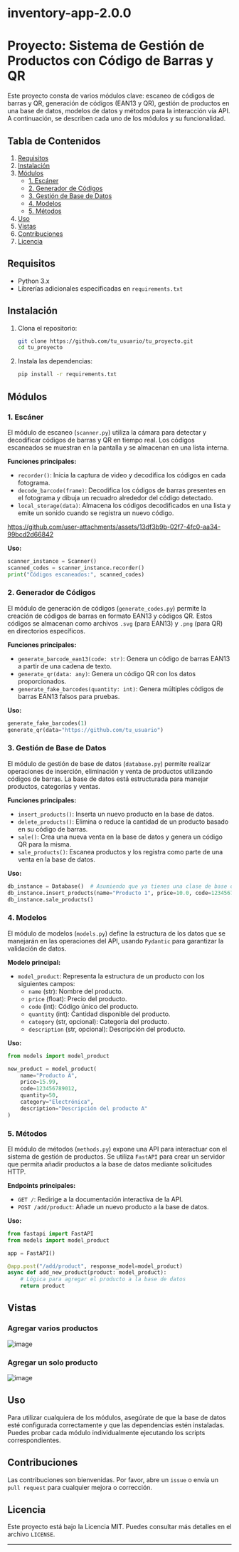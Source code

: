 # inventory-app-2.0.0

# Proyecto: Sistema de Gestión de Productos con Código de Barras y QR

Este proyecto consta de varios módulos clave: escaneo de códigos de barras y QR, generación de códigos (EAN13 y QR), gestión de productos en una base de datos, modelos de datos y métodos para la interacción vía API. A continuación, se describen cada uno de los módulos y su funcionalidad.

## Tabla de Contenidos

1. [Requisitos](#requisitos)
2. [Instalación](#instalación)
3. [Módulos](#módulos)
    - [1. Escáner](#1-escáner)
    - [2. Generador de Códigos](#2-generador-de-códigos)
    - [3. Gestión de Base de Datos](#3-gestión-de-base-de-datos)
    - [4. Modelos](#4-modelos)
    - [5. Métodos](#5-métodos)
4. [Uso](#uso)
5. [Vistas](#vistas)
6. [Contribuciones](#contribuciones)
7. [Licencia](#licencia)

## Requisitos

- Python 3.x
- Librerías adicionales especificadas en `requirements.txt`

## Instalación

1. Clona el repositorio:

    ```bash
    git clone https://github.com/tu_usuario/tu_proyecto.git
    cd tu_proyecto
    ```

2. Instala las dependencias:

    ```bash
    pip install -r requirements.txt
    ```

## Módulos

### 1. Escáner

El módulo de escaneo (`scanner.py`) utiliza la cámara para detectar y decodificar códigos de barras y QR en tiempo real. Los códigos escaneados se muestran en la pantalla y se almacenan en una lista interna.

**Funciones principales:**

- `recorder()`: Inicia la captura de video y decodifica los códigos en cada fotograma.
- `decode_barcode(frame)`: Decodifica los códigos de barras presentes en el fotograma y dibuja un recuadro alrededor del código detectado.
- `local_storage(data)`: Almacena los códigos decodificados en una lista y emite un sonido cuando se registra un nuevo código.





https://github.com/user-attachments/assets/13df3b9b-02f7-4fc0-aa34-99bcd2d66842





**Uso:**

```python
scanner_instance = Scanner()
scanned_codes = scanner_instance.recorder()
print("Códigos escaneados:", scanned_codes)
```

### 2. Generador de Códigos

El módulo de generación de códigos (`generate_codes.py`) permite la creación de códigos de barras en formato EAN13 y códigos QR. Estos códigos se almacenan como archivos `.svg` (para EAN13) y `.png` (para QR) en directorios específicos.

**Funciones principales:**

- `generate_barcode_ean13(code: str)`: Genera un código de barras EAN13 a partir de una cadena de texto.
- `generate_qr(data: any)`: Genera un código QR con los datos proporcionados.
- `generate_fake_barcodes(quantity: int)`: Genera múltiples códigos de barras EAN13 falsos para pruebas.




**Uso:**

```python
generate_fake_barcodes(1)
generate_qr(data="https://github.com/tu_usuario")
```

### 3. Gestión de Base de Datos

El módulo de gestión de base de datos (`database.py`) permite realizar operaciones de inserción, eliminación y venta de productos utilizando códigos de barras. La base de datos está estructurada para manejar productos, categorías y ventas.

**Funciones principales:**

- `insert_products()`: Inserta un nuevo producto en la base de datos.
- `delete_products()`: Elimina o reduce la cantidad de un producto basado en su código de barras.
- `sale()`: Crea una nueva venta en la base de datos y genera un código QR para la misma.
- `sale_products()`: Escanea productos y los registra como parte de una venta en la base de datos.

**Uso:**

```python
db_instance = Database()  # Asumiendo que ya tienes una clase de base de datos
db_instance.insert_products(name="Producto 1", price=10.0, code=123456789012, quantity=100, category="Categoría A")
db_instance.sale_products()
```

### 4. Modelos

El módulo de modelos (`models.py`) define la estructura de los datos que se manejarán en las operaciones del API, usando `Pydantic` para garantizar la validación de datos.

**Modelo principal:**

- `model_product`: Representa la estructura de un producto con los siguientes campos:
  - `name` (str): Nombre del producto.
  - `price` (float): Precio del producto.
  - `code` (int): Código único del producto.
  - `quantity` (int): Cantidad disponible del producto.
  - `category` (str, opcional): Categoría del producto.
  - `description` (str, opcional): Descripción del producto.

**Uso:**

```python
from models import model_product

new_product = model_product(
    name="Producto A",
    price=15.99,
    code=123456789012,
    quantity=50,
    category="Electrónica",
    description="Descripción del producto A"
)
```

### 5. Métodos

El módulo de métodos (`methods.py`) expone una API para interactuar con el sistema de gestión de productos. Se utiliza `FastAPI` para crear un servidor que permita añadir productos a la base de datos mediante solicitudes HTTP.

**Endpoints principales:**

- `GET /`: Redirige a la documentación interactiva de la API.
- `POST /add/product`: Añade un nuevo producto a la base de datos.

**Uso:**

```python
from fastapi import FastAPI
from models import model_product

app = FastAPI()

@app.post("/add/product", response_model=model_product)
async def add_new_product(product: model_product):
    # Lógica para agregar el producto a la base de datos
    return product
```

## Vistas

### Agregar varios productos

![image](https://github.com/user-attachments/assets/bb0a72c3-7c6a-4796-b33c-ec4f8b7e95bf)

### Agregar un solo producto

![image](https://github.com/user-attachments/assets/9a05f005-3b9b-4672-aabb-b816d46f2d25)

## Uso

Para utilizar cualquiera de los módulos, asegúrate de que la base de datos esté configurada correctamente y que las dependencias estén instaladas. Puedes probar cada módulo individualmente ejecutando los scripts correspondientes.

## Contribuciones

Las contribuciones son bienvenidas. Por favor, abre un `issue` o envía un `pull request` para cualquier mejora o corrección.

## Licencia

Este proyecto está bajo la Licencia MIT. Puedes consultar más detalles en el archivo `LICENSE`.

---
